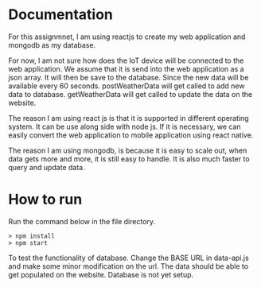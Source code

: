 # Documentation

For this assignmnet, I am using reactjs to create my web application and mongodb as my database.

For now, I am not sure how does the IoT device will be connected to the web application. We assume that it is send into the web application as a json array. It will then be save to the database. Since the new data will be available every 60 seconds. postWeatherData will get called to add new data to database. getWeatherData will get called to update the data on the website. 

The reason I am using react js is that it is supported in different operating system. It can be use along side with node js. If it is necessary, we can easily convert the web application to mobile application using react native. 

The reason I am using mongodb, is because it is easy to scale out, when data gets more and more, it is still easy to handle. It is also much faster to query and update data. 

# How to run

Run the command below in the file directory.

```
> npm install
> npm start
```

To test the functionality of database. Change the BASE URL in data-api.js and make some minor modification on the url. The data should be able to get populated on the website. Database is not yet setup.